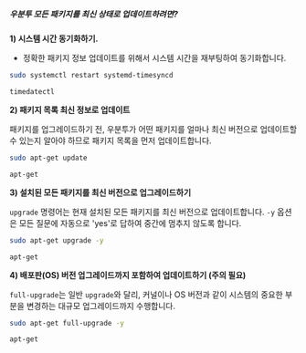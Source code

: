##### 우분투 모든 패키지를 최신 상태로 업데이트하려면? #####

**1) 시스템 시간 동기화하기.**

* 정확한 패키지 정보 업데이트를 위해서 시스템 시간을 재부팅하여 동기화합니다.

```bash
sudo systemctl restart systemd-timesyncd
```

```tech
timedatectl
```

**2) 패키지 목록 최신 정보로 업데이트**

패키지를 업그레이드하기 전, 우분투가 어떤 패키지를 얼마나 최신 버전으로 업데이트할 수 있는지 알아야 하므로 패키지 목록을 먼저 업데이트합니다.
```bash
sudo apt-get update
```

```tech
apt-get
```

**3) 설치된 모든 패키지를 최신 버전으로 업그레이드하기**

`upgrade` 명령어는 현재 설치된 모든 패키지를 최신 버전으로 업데이트합니다. `-y` 옵션은 모든 질문에 자동으로 'yes'로 답하여 중간에 멈추지 않도록 합니다.
```bash
sudo apt-get upgrade -y
```

```tech
apt-get
```

**4) 배포판(OS) 버전 업그레이드까지 포함하여 업데이트하기 (주의 필요)**

`full-upgrade`는 일반 `upgrade`와 달리, 커널이나 OS 버전과 같이 시스템의 중요한 부분을 변경하는 대규모 업그레이드까지 수행합니다.
```bash
sudo apt-get full-upgrade -y
```

```tech
apt-get
```
